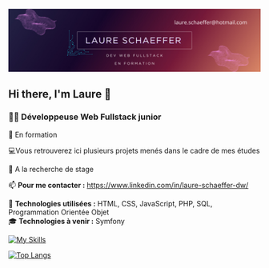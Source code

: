 ![Image](banniere.png)

## Hi there, I'm Laure 👋

### 👩‍💻 Développeuse Web Fullstack junior

🔭 En formation

💻Vous retrouverez ici plusieurs projets menés dans le cadre de mes études

👯 A la recherche de stage

📫 **Pour me contacter :** https://www.linkedin.com/in/laure-schaeffer-dw/

🔧 **Technologies utilisées :** HTML, CSS, JavaScript, PHP, SQL, Programmation Orientée Objet  
🎓 **Technologies à venir :** Symfony

[![My Skills](https://skillicons.dev/icons?i=php,html,css,mysql,javascript,docker,symfony)](https://skillicons.dev)

[![Top Langs](https://github-readme-stats.vercel.app/api/top-langs/?username=laureschaeffer)](https://github.com/anuraghazra/github-readme-stats)

